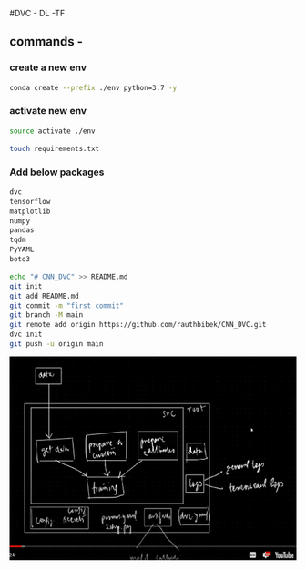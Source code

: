#DVC - DL -TF

## commands - 

### create a new env
```bash
conda create --prefix ./env python=3.7 -y
```
### activate new env
```bash
source activate ./env
```
```bash
touch requirements.txt
```
### Add below packages
```bash
dvc
tensorflow
matplotlib
numpy
pandas
tqdm
PyYAML
boto3
```

```bash
echo "# CNN_DVC" >> README.md
git init
git add README.md
git commit -m "first commit"
git branch -M main
git remote add origin https://github.com/rauthbibek/CNN_DVC.git
dvc init
git push -u origin main
```

![Code structure](image/CNN_DVC.png)